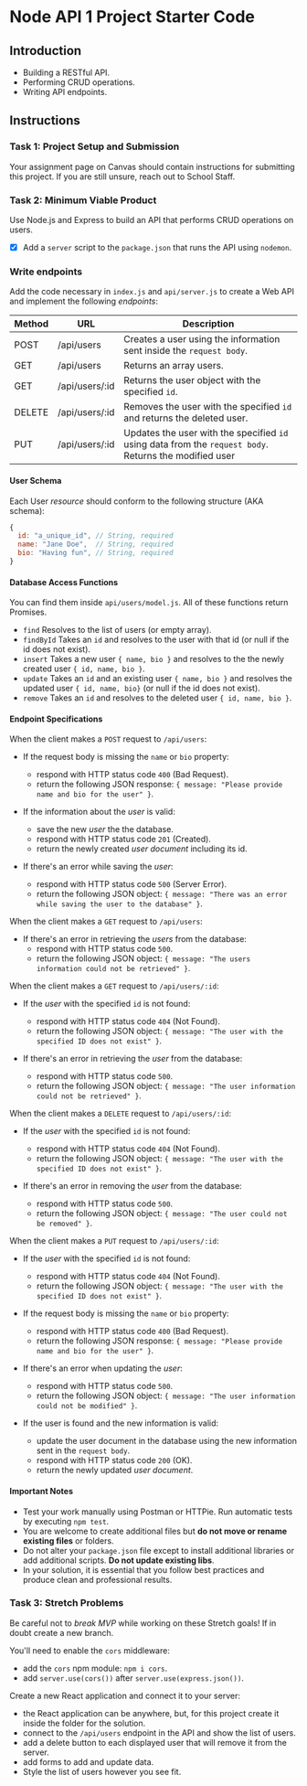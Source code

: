 # Node API 1 Project Starter Code

## Introduction

-   Building a RESTful API.
-   Performing CRUD operations.
-   Writing API endpoints.

## Instructions

### Task 1: Project Setup and Submission

Your assignment page on Canvas should contain instructions for submitting this project. If you are still unsure, reach out to School Staff.

### Task 2: Minimum Viable Product

Use Node.js and Express to build an API that performs CRUD operations on users.

-   [x] Add a `server` script to the `package.json` that runs the API using `nodemon`.

### Write endpoints

Add the code necessary in `index.js` and `api/server.js` to create a Web API and implement the following _endpoints_:

| Method | URL            | Description                                                                                            |
| ------ | -------------- | ------------------------------------------------------------------------------------------------------ |
| POST   | /api/users     | Creates a user using the information sent inside the `request body`.                                   |
| GET    | /api/users     | Returns an array users.                                                                                |
| GET    | /api/users/:id | Returns the user object with the specified `id`.                                                       |
| DELETE | /api/users/:id | Removes the user with the specified `id` and returns the deleted user.                                 |
| PUT    | /api/users/:id | Updates the user with the specified `id` using data from the `request body`. Returns the modified user |

#### User Schema

Each User _resource_ should conform to the following structure (AKA schema):

```js
{
  id: "a_unique_id", // String, required
  name: "Jane Doe",  // String, required
  bio: "Having fun", // String, required
}
```

#### Database Access Functions

You can find them inside `api/users/model.js`. All of these functions return Promises.

-   `find` Resolves to the list of users (or empty array).
-   `findById` Takes an `id` and resolves to the user with that id (or null if the id does not exist).
-   `insert` Takes a new user `{ name, bio }` and resolves to the the newly created user `{ id, name, bio }`.
-   `update` Takes an `id` and an existing user `{ name, bio }` and resolves the updated user `{ id, name, bio}` (or null if the id does not exist).
-   `remove` Takes an `id` and resolves to the deleted user `{ id, name, bio }`.

#### Endpoint Specifications

When the client makes a `POST` request to `/api/users`:

-   If the request body is missing the `name` or `bio` property:

    -   respond with HTTP status code `400` (Bad Request).
    -   return the following JSON response: `{ message: "Please provide name and bio for the user" }`.

-   If the information about the _user_ is valid:

    -   save the new _user_ the the database.
    -   respond with HTTP status code `201` (Created).
    -   return the newly created _user document_ including its id.

-   If there's an error while saving the _user_:
    -   respond with HTTP status code `500` (Server Error).
    -   return the following JSON object: `{ message: "There was an error while saving the user to the database" }`.

When the client makes a `GET` request to `/api/users`:

-   If there's an error in retrieving the _users_ from the database:
    -   respond with HTTP status code `500`.
    -   return the following JSON object: `{ message: "The users information could not be retrieved" }`.

When the client makes a `GET` request to `/api/users/:id`:

-   If the _user_ with the specified `id` is not found:

    -   respond with HTTP status code `404` (Not Found).
    -   return the following JSON object: `{ message: "The user with the specified ID does not exist" }`.

-   If there's an error in retrieving the _user_ from the database:
    -   respond with HTTP status code `500`.
    -   return the following JSON object: `{ message: "The user information could not be retrieved" }`.

When the client makes a `DELETE` request to `/api/users/:id`:

-   If the _user_ with the specified `id` is not found:

    -   respond with HTTP status code `404` (Not Found).
    -   return the following JSON object: `{ message: "The user with the specified ID does not exist" }`.

-   If there's an error in removing the _user_ from the database:
    -   respond with HTTP status code `500`.
    -   return the following JSON object: `{ message: "The user could not be removed" }`.

When the client makes a `PUT` request to `/api/users/:id`:

-   If the _user_ with the specified `id` is not found:

    -   respond with HTTP status code `404` (Not Found).
    -   return the following JSON object: `{ message: "The user with the specified ID does not exist" }`.

-   If the request body is missing the `name` or `bio` property:

    -   respond with HTTP status code `400` (Bad Request).
    -   return the following JSON response: `{ message: "Please provide name and bio for the user" }`.

-   If there's an error when updating the _user_:

    -   respond with HTTP status code `500`.
    -   return the following JSON object: `{ message: "The user information could not be modified" }`.

-   If the user is found and the new information is valid:

    -   update the user document in the database using the new information sent in the `request body`.
    -   respond with HTTP status code `200` (OK).
    -   return the newly updated _user document_.

#### Important Notes

-   Test your work manually using Postman or HTTPie. Run automatic tests by executing `npm test`.
-   You are welcome to create additional files but **do not move or rename existing files** or folders.
-   Do not alter your `package.json` file except to install additional libraries or add additional scripts. **Do not update existing libs**.
-   In your solution, it is essential that you follow best practices and produce clean and professional results.

### Task 3: Stretch Problems

Be careful not to _break MVP_ while working on these Stretch goals! If in doubt create a new branch.

You'll need to enable the `cors` middleware:

-   add the `cors` npm module: `npm i cors`.
-   add `server.use(cors())` after `server.use(express.json())`.

Create a new React application and connect it to your server:

-   the React application can be anywhere, but, for this project create it inside the folder for the solution.
-   connect to the `/api/users` endpoint in the API and show the list of users.
-   add a delete button to each displayed user that will remove it from the server.
-   add forms to add and update data.
-   Style the list of users however you see fit.

